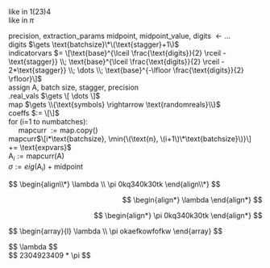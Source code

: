 like in $1(23)4$  
like in $\pi$  

precision, extraction_params midpoint, midpoint_value, digits $\gets \dots$  
digits $\gets \text{batchsize}\*\(\text{stagger}+1\)$  
indicatorvars $= \[\text{base}^{\lceil \frac{\text{digits}}{2} \rceil - \text{stagger}} \\; \text{base}^{\lceil \frac{\text{digits}}{2} \rceil - 2*\text{stagger}} \\; \dots \\; \text{base}^{-\lfloor \frac{\text{digits}}{2} \rfloor}\]$   
assign A, batch size, stagger, precision  
.real_vals $\gets \[ \dots \]$  
map $\gets \\{\text{symbols} \rightarrow \text{randomreals}\\}$  
coeffs $:= \[\]$  
for \(i=1 to numbatches\):  
&nbsp;&nbsp;&nbsp;&nbsp; mapcurr $:=\text{map.copy()}$  
mapcurr$\[i*\text{batchsize}, \min{\(\text{n}, \(i+1\)\*\text{batchsize}\)}\] += \text{expvars}$  
$\text{A}_{i} := \text{mapcurr(A)}$  
$\sigma := eig(\text{A}_{i}) + \text{midpoint}$

<p style="text-align: left;">
$$
\begin{align\\*}
\lambda \\
\pi 0kq340k30tk
\end{align\\*}
$$
</p>

<p align="right">
  $$
\begin{align*}
\lambda
\end{align*}
$$
</p>

<p align="right">
  $$
\begin{align*}
\pi 0kq340k30tk
\end{align*}
$$
</p>

<p style="text-align: left;">
$$
\begin{array}{l}
\lambda \\
\pi okaefkowfofkw
\end{array}
$$
</p>

<p align="left">
$$ \lambda $$
<br>
$$ 2304923409 * \pi $$
</p>

